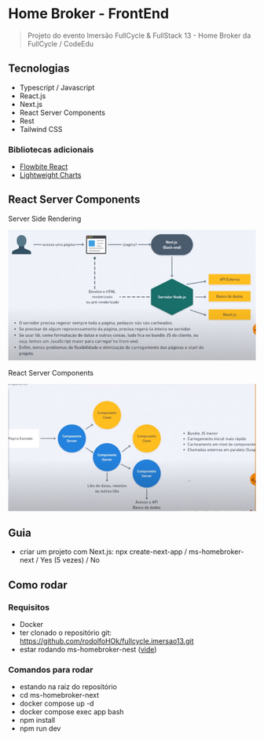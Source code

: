# Home Broker - FrontEnd

> Projeto do evento Imersão FullCycle & FullStack 13 - Home Broker da FullCycle / CodeEdu

## Tecnologias

- Typescript / Javascript
- React.js
- Next.js
- React Server Components
- Rest
- Tailwind CSS

### Bibliotecas adicionais

- [Flowbite React](https://www.flowbite-react.com/)
- [Lightweight Charts](https://www.tradingview.com/lightweight-charts/)

## React Server Components

Server Side Rendering

![Server Side Rendering](../arquivos/ssr.png)

React Server Components

![React Server Components](../arquivos/server-components.png)

## Guia

- criar um projeto com Next.js: npx create-next-app / ms-homebroker-next / Yes (5 vezes) / No

## Como rodar

### Requisitos

- Docker
- ter clonado o repositório git: https://github.com/rodolfoHOk/fullcycle.imersao13.git
- estar rodando ms-homebroker-nest ([vide](../ms-homebroker-nest/README.md))

### Comandos para rodar

- estando na raiz do repositório
- cd ms-homebroker-next
- docker compose up -d
- docker compose exec app bash
- npm install
- npm run dev
